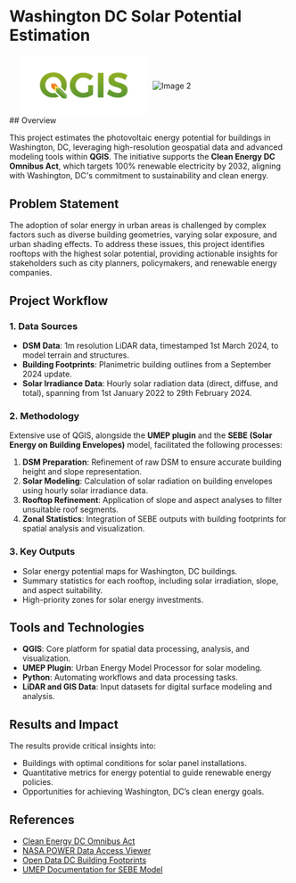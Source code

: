 # Washington DC Solar Potential Estimation


<div style="display: flex; justify-content: center; align-items: center; gap: 10px;">
  <img src="qgis-logo.png" alt="Image 1" width="45%" />
  <img src="image2.webp" alt="Image 2" width="45%" />
</div>
## Overview

This project estimates the photovoltaic energy potential for buildings in Washington, DC, leveraging high-resolution geospatial data and advanced modeling tools within **QGIS**. The initiative supports the **Clean Energy DC Omnibus Act**, which targets 100% renewable electricity by 2032, aligning with Washington, DC's commitment to sustainability and clean energy.

## Problem Statement

The adoption of solar energy in urban areas is challenged by complex factors such as diverse building geometries, varying solar exposure, and urban shading effects. To address these issues, this project identifies rooftops with the highest solar potential, providing actionable insights for stakeholders such as city planners, policymakers, and renewable energy companies.

## Project Workflow

### 1. Data Sources
- **DSM Data**: 1m resolution LiDAR data, timestamped 1st March 2024, to model terrain and structures.
- **Building Footprints**: Planimetric building outlines from a September 2024 update.
- **Solar Irradiance Data**: Hourly solar radiation data (direct, diffuse, and total), spanning from 1st January 2022 to 29th February 2024.

### 2. Methodology
Extensive use of QGIS, alongside the **UMEP plugin** and the **SEBE (Solar Energy on Building Envelopes)** model, facilitated the following processes:
1. **DSM Preparation**: Refinement of raw DSM to ensure accurate building height and slope representation.
2. **Solar Modeling**: Calculation of solar radiation on building envelopes using hourly solar irradiance data.
3. **Rooftop Refinement**: Application of slope and aspect analyses to filter unsuitable roof segments.
4. **Zonal Statistics**: Integration of SEBE outputs with building footprints for spatial analysis and visualization.

### 3. Key Outputs
- Solar energy potential maps for Washington, DC buildings.
- Summary statistics for each rooftop, including solar irradiation, slope, and aspect suitability.
- High-priority zones for solar energy investments.

## Tools and Technologies
- **QGIS**: Core platform for spatial data processing, analysis, and visualization.
- **UMEP Plugin**: Urban Energy Model Processor for solar modeling.
- **Python**: Automating workflows and data processing tasks.
- **LiDAR and GIS Data**: Input datasets for digital surface modeling and analysis.

## Results and Impact
The results provide critical insights into:
- Buildings with optimal conditions for solar panel installations.
- Quantitative metrics for energy potential to guide renewable energy policies.
- Opportunities for achieving Washington, DC’s clean energy goals.

## References
- [Clean Energy DC Omnibus Act](https://doee.dc.gov/service/clean-energy-dc-omnibus-amendment-act)
- [NASA POWER Data Access Viewer](https://power.larc.nasa.gov/data-access-viewer/)
- [Open Data DC Building Footprints](https://opendata.dc.gov/datasets/a657b34942564aa8b06f293cb0934cbd_1/explore?location=38.893194,-77.019147,10.50)
- [UMEP Documentation for SEBE Model](https://umep-docs.readthedocs.io/en/latest/processor/Solar%20Radiation%20Solar%20Energy%20on%20Building%20Envelopes%20(SEBE).html)
